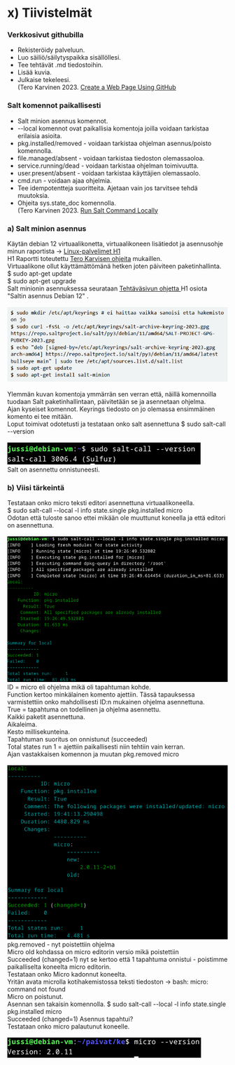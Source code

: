 # x) Tiivistelmät
### Verkkosivut githubilla
- Rekisteröidy palveluun.
- Luo säiliö/säilytyspaikka sisällöllesi.
- Tee tehtävät .md tiedostoihin.
- Lisää kuvia.
- Julkaise tekeleesi.<br>
(Tero Karvinen 2023. <a href="https://terokarvinen.com/2023/create-a-web-page-using-github/">Create a Web Page Using GitHub</a>
### Salt komennot paikallisesti
- Salt minion asennus komennot.
- --local komennot ovat paikallisia komentoja joilla voidaan tarkistaa erilaisia asioita.
- pkg.installed/removed - voidaan tarkistaa ohjelman asennus/poisto komennolla.
- file.managed/absent - voidaan tarkistaa tiedoston olemassaoloa.
- service.running/dead - voidaan tarkistaa ohjelman toimivuutta.
- user.present/absent - voidaan tarkistaa käyttäjien olemassaolo.
- cmd.run - voidaan ajaa ohjelmia.
- Tee idempotentteja suoritteita. Ajetaan vain jos tarvitsee tehdä muutoksia.
- Ohjeita sys.state_doc komennolla.<br>
(Tero Karvinen 2023. <a href="https://terokarvinen.com/2021/salt-run-command-locally/">Run Salt Command Locally</a>
### a) Salt minion asennus
Käytän debian 12 virtuaalikonetta, virtuaalikoneen lisätiedot ja asennusohje minun raportista -> <a href="https://github.com/JussiMol/Linux-palvelimet/blob/d695d08d28af0854d2a7391a6ad9caa195325762/h1.md"> Linux-palvelimet H1 </a> <br>
H1 Raportti toteutettu <a href="https://terokarvinen.com/2021/install-debian-on-virtualbox/">Tero Karvisen ohjeita</a> mukaillen. <br>
Virtuaalikone ollut käyttämättömänä hetken joten päiviteen paketinhallinta. <br>
$ sudo apt-get update<br>
$ sudo apt-get upgrade <br>
Salt minionin asennuksessa seurataan <a href="https://terokarvinen.com/2023/configuration-management-2023-autumn"/>Tehtäväsivun ohjetta </a> H1 osiota "Saltin asennus Debian 12" . <br>
<br>
![Description](komennot.png)
<br>
<br>
Ylemmän kuvan komentoja ymmärrän sen verran että, näillä komennoilla tuodaan Salt paketinhallintaan, päivitetään se ja asennetaan ohjelma. <br>
Ajan kyseiset komennot. Keyrings tiedosto on jo olemassa ensimmäinen komento ei tee mitään. <br>
Loput toimivat odotetusti ja testataan onko salt asennettuna $ sudo salt-call --version <br>
<br>
![Description](versio.png)
<br>
Salt on asennettu onnistuneesti. <br>
### b) Viisi tärkeintä
Testataan onko micro teksti editori asennettuna virtuaalikoneella. <br>
$ sudo salt-call --local -l info state.single pkg.installed micro <br>
Odotan että tuloste sanoo ettei mikään ole muuttunut koneella ja että editori on asennettuna. <br>
<br>
![Description](micro.png)
<br>
ID = micro eli ohjelma mikä oli tapahtuman kohde.<br>
Function kertoo minkälainen komento ajettiin. Tässä tapauksessa varmistettiin onko mahdollisesti ID:n mukainen ohjelma asennettuna. <br>
True = tapahtuma on todellinen ja ohjelma asennettu.<br>
Kaikki paketit asennettuna. <br>
Aikaleima. <br>
Kesto millisekunteina.<br>
Tapahtuman suoritus on onnistunut (succeeded)<br>
Total states run 1 = ajettiin paikallisesti niin tehtiin vain kerran. <br>
Ajan vastakkaisen komennon ja muutan pkg.removed micro <br>
<br>
![Description](micro2.png)
<br>
pkg.removed - nyt poistettiin ohjelma <br>
Micro old kohdassa on micro editorin versio mikä poistettiin <br>
Succeeded (changed=1) nyt se kertoo että 1 tapahtuma onnistui - poistimme paikalliselta koneelta micro editorin.<br>
Testataan onko Micro kadonnut koneelta. <br>
Yritän avata microlla kotihakemistossa teksti tiedoston -> bash: micro: command not found <br>
Micro on poistunut. <br>
Asennan sen takaisin komennolla. $ sudo salt-call --local -l info state.single pkg.installed micro <br>
Succeeded (changed=1) Asennus tapahtui? <br>
Testataan onko micro palautunut koneelle. <br>
<br>
![Description](micro3.png)
<br>

